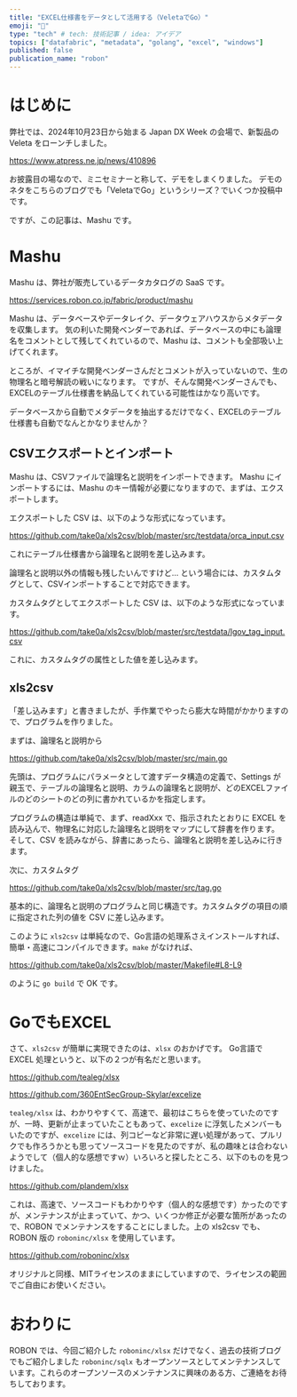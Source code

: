 ```yaml
---
title: "EXCEL仕様書をデータとして活用する（VeletaでGo）"
emoji: "🐓"
type: "tech" # tech: 技術記事 / idea: アイデア
topics: ["datafabric", "metadata", "golang", "excel", "windows"]
published: false
publication_name: "robon"
---
```


# はじめに

弊社では、2024年10月23日から始まる Japan DX Week の会場で、新製品の Veleta をローンチしました。

https://www.atpress.ne.jp/news/410896

お披露目の場なので、ミニセミナーと称して、デモをしまくりました。
デモのネタをこちらのブログでも「VeletaでGo」というシリーズ？でいくつか投稿中です。

ですが、この記事は、Mashu です。

# Mashu

Mashu は、弊社が販売しているデータカタログの SaaS です。

https://services.robon.co.jp/fabric/product/mashu

Mashu は、データベースやデータレイク、データウェアハウスからメタデータを収集します。
気の利いた開発ベンダーであれば、データベースの中にも論理名をコメントとして残してくれているので、Mashu は、コメントも全部吸い上げてくれます。

ところが、イマイチな開発ベンダーさんだとコメントが入っていないので、生の物理名と暗号解読の戦いになります。
ですが、そんな開発ベンダーさんでも、EXCELのテーブル仕様書を納品してくれている可能性はかなり高いです。

データベースから自動でメタデータを抽出するだけでなく、EXCELのテーブル仕様書も自動でなんとかなりませんか？

## CSVエクスポートとインポート

Mashu は、CSVファイルで論理名と説明をインポートできます。
Mashu にインポートするには、Mashu のキー情報が必要になりますので、まずは、エクスポートします。

エクスポートした CSV は、以下のような形式になっています。

https://github.com/take0a/xls2csv/blob/master/src/testdata/orca_input.csv

これにテーブル仕様書から論理名と説明を差し込みます。

論理名と説明以外の情報も残したいんですけど…
という場合には、カスタムタグとして、CSVインポートすることで対応できます。

カスタムタグとしてエクスポートした CSV は、以下のような形式になっています。

https://github.com/take0a/xls2csv/blob/master/src/testdata/lgov_tag_input.csv

これに、カスタムタグの属性とした値を差し込みます。

## xls2csv

「差し込みます」と書きましたが、手作業でやったら膨大な時間がかかりますので、プログラムを作りました。

まずは、論理名と説明から

https://github.com/take0a/xls2csv/blob/master/src/main.go

先頭は、プログラムにパラメータとして渡すデータ構造の定義で、Settings が親玉で、テーブルの論理名と説明、カラムの論理名と説明が、どのEXCELファイルのどのシートのどの列に書かれているかを指定します。

プログラムの構造は単純で、まず、readXxx で、指示されたとおりに EXCEL を読み込んで、物理名に対応した論理名と説明をマップにして辞書を作ります。
そして、CSV を読みながら、辞書にあったら、論理名と説明を差し込みに行きます。

次に、カスタムタグ

https://github.com/take0a/xls2csv/blob/master/src/tag.go

基本的に、論理名と説明のプログラムと同じ構造です。カスタムタグの項目の順に指定された列の値を CSV に差し込みます。

このように `xls2csv` は単純なので、Go言語の処理系さえインストールすれば、簡単・高速にコンパイルできます。`make` がなければ、

https://github.com/take0a/xls2csv/blob/master/Makefile#L8-L9

のように `go build` で OK です。

# GoでもEXCEL

さて、`xls2csv` が簡単に実現できたのは、`xlsx` のおかげです。
Go言語で EXCEL 処理というと、以下の２つが有名だと思います。

https://github.com/tealeg/xlsx

https://github.com/360EntSecGroup-Skylar/excelize

`tealeg/xlsx` は、わかりやすくて、高速で、最初はこちらを使っていたのですが、一時、更新が止まっていたこともあって、`excelize` に浮気したメンバーもいたのですが、`excelize` には、列コピーなど非常に遅い処理があって、プルリクでも作ろうかとも思ってソースコードを見たのですが、私の趣味とは合わないようでして（個人的な感想ですｗ）いろいろと探したところ、以下のものを見つけました。

https://github.com/plandem/xlsx

これは、高速で、ソースコードもわかりやす（個人的な感想です）かったのですが、メンテナンスが止まっていて、かつ、いくつか修正が必要な箇所があったので、ROBON でメンテナンスをすることにしました。上の xls2csv でも、ROBON 版の `roboninc/xlsx` を使用しています。

https://github.com/roboninc/xlsx

オリジナルと同様、MITライセンスのままにしていますので、ライセンスの範囲でご自由にお使いください。

# おわりに

ROBON では、今回ご紹介した `roboninc/xlsx` だけでなく、過去の技術ブログでもご紹介しました `roboninc/sqlx` もオープンソースとしてメンテナンスしています。これらのオープンソースのメンテナンスに興味のある方、ご連絡をお待ちしております。
